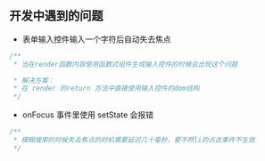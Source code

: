 ## 开发中遇到的问题

- 表单输入控件输入一个字符后自动失去焦点

```ts
/**
 * 当在render函数内容使用函数式组件生成输入控件的时候会出现这个问题

 * 解决方案：
 * 在 render 的return 方法中直接使用输入控件的dom结构
 */
```

- onFocus 事件里使用 setState 会报错

```ts
/**
 * 模糊搜索的时候失去焦点的时机需要延迟几十毫秒，要不然li的点击事件不生效
 */
```
